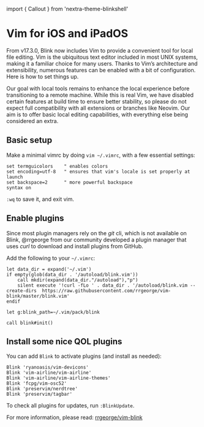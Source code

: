 import { Callout } from 'nextra-theme-blinkshell'

# Vim for iOS and iPadOS

From v17.3.0, Blink now includes Vim to provide a convenient tool for local file editing. Vim is the ubiquitous text editor included in most UNIX systems, making it a familiar choice for many users. Thanks to Vim’s architecture and extensibility, numerous features can be enabled with a bit of configuration. Here is how to set things up.

<Callout>
Our goal with local tools remains to enhance the local experience before transitioning to a remote machine. While this is real Vim, we have disabled certain features at build time to ensure better stability, so please do not expect full compatibility with all extensions or branches like Neovim. Our aim is to offer basic local editing capabilities, with everything else being considered an extra.
</Callout>

## Basic setup

Make a minimal vimrc by doing `vim ~/.vimrc`, with a few essential settings:
```
set termguicolors    " enables colors
set encoding=utf-8   " ensures that vim's locale is set properly at launch
set backspace=2      " more powerful backspace
syntax on
```
`:wq` to save it, and exit vim.

## Enable plugins

Since most plugin managers rely on the *git* cli, which is not available on Blink, @rrgeorge from our community developed a plugin manager that uses *curl* to download and install plugins from GitHub.

Add the following to your `~/.vimrc`:
```
let data_dir = expand('~/.vim')
if empty(glob(data_dir . '/autoload/blink.vim'))
    call mkdir(expand(data_dir."/autoload"),"p")
    silent execute '!curl -fLo ' . data_dir . '/autoload/blink.vim --create-dirs  https://raw.githubusercontent.com/rrgeorge/vim-blink/master/blink.vim'
endif

let g:blink_path=~/.vim/pack/blink

call blink#init()
```

## Install some nice QOL plugins

You can add `Blink` to activate plugins (and install as needed):

```
Blink 'ryanoasis/vim-devicons'
Blink 'vim-airline/vim-airline'
Blink 'vim-airline/vim-airline-themes'
Blink 'fcpg/vim-osc52'
Blink 'preservim/nerdtree'
Blink 'preservim/tagbar'
```

To check all plugins for updates, run `:BlinkUpdate`.

For more information, please read: [rrgeorge/vim-blink](https://github.com/rrgeorge/vim-blink/)
